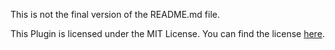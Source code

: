 This is not the final version of the README.md file.

This Plugin is licensed under the MIT License. You can find the license [here](LICENSE).